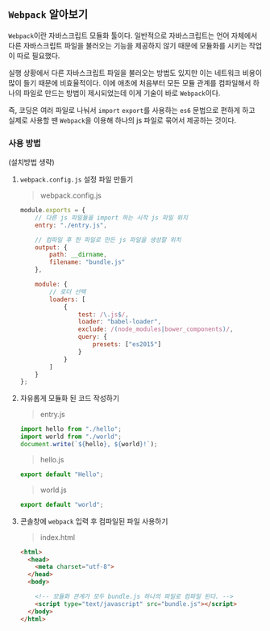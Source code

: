 ## `Webpack` 알아보기

`Webpack`이란 자바스크립트 모듈화 툴이다. 일반적으로 자바스크립트는 언어 자체에서 다른 자바스크립트 파일을 불러오는 기능을 제공하지 않기 때문에 모듈화를 시키는 작업이 따로 필요했다.

실행 상황에서 다른 자바스크립트 파일을 불러오는 방법도 있지만 이는 네트워크 비용이 많이 들기 때문에 비효율적이다. 이에 애초에 처음부터 모든 모듈 관계를 컴파일해서 하나의 파일로 만드는 방법이 제시되었는데 이게 기술이 바로 `Webpack`이다.

즉, 코딩은 여러 파일로 나눠서 `import` `export`를 사용하는 `es6` 문법으로 편하게 하고 실제로 사용할 땐 `Webpack`을 이용해 하나의 js 파일로 묶어서 제공하는 것이다.

### 사용 방법

(설치방법 생략)

1.  `webpack.config.js` 설정 파일 만들기

    > webpack.config.js

    ```js
    module.exports = {
        // 다른 js 파일들을 import 하는 시작 js 파일 위치
        entry: "./entry.js",

        // 컴파일 후 한 파일로 만든 js 파일을 생성할 위치
        output: {
            path: __dirname,
            filename: "bundle.js"
        },

        module: {
            // 로더 선택
            loaders: [
                {
                    test: /\.js$/,
                    loader: "babel-loader",
                    exclude: /(node_modules|bower_components)/,
                    query: {
                        presets: ["es2015"]
                    }
                }
            ]
        }
    };
    ```

2)  자유롭게 모듈화 된 코드 작성하기

    > entry.js

    ```js
    import hello from "./hello";
    import world from "./world";
    document.write(`${hello}, ${world}!`);
    ```

    > hello.js

    ```js
    export default "Hello";
    ```

    > world.js

    ```js
    export default "world";
    ```

3.  콘솔창에 `webpack` 입력 후 컴파일된 파일 사용하기

    > index.html

    ```html
    <html>
      <head>
        <meta charset="utf-8">
      </head>
      <body>

        <!-- 모듈화 관계가 모두 bundle.js 하나의 파일로 컴파일 된다. -->
        <script type="text/javascript" src="bundle.js"></script>
      </body>
    </html>
    ```
